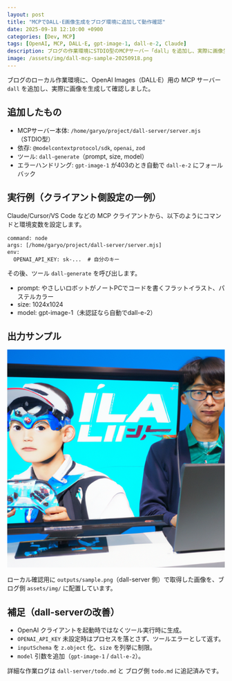 ```yaml
---
layout: post
title: "MCPでDALL·E画像生成をブログ環境に追加して動作確認"
date: 2025-09-18 12:10:00 +0900
categories: [Dev, MCP]
tags: [OpenAI, MCP, DALL·E, gpt-image-1, dall-e-2, Claude]
description: ブログの作業環境にSTDIO型のMCPサーバー「dall」を追加し、実際に画像生成を行ってサンプルを保存。gpt-image-1未認証時はdall-e-2へ自動フォールバック。
image: /assets/img/dall-mcp-sample-20250918.png
---
```


ブログのローカル作業環境に、OpenAI Images（DALL·E）用の MCP サーバー `dall` を追加し、実際に画像を生成して確認しました。

## 追加したもの
- MCPサーバー本体: `/home/garyo/project/dall-server/server.mjs`（STDIO型）
- 依存: `@modelcontextprotocol/sdk`, `openai`, `zod`
- ツール: `dall-generate`（prompt, size, model）
- エラーハンドリング: `gpt-image-1` が403のとき自動で `dall-e-2` にフォールバック

## 実行例（クライアント側設定の一例）
Claude/Cursor/VS Code などの MCP クライアントから、以下のようにコマンドと環境変数を設定します。

```
command: node
args: [/home/garyo/project/dall-server/server.mjs]
env:
  OPENAI_API_KEY: sk-...  # 自分のキー
```

その後、ツール `dall-generate` を呼び出します。

- prompt: やさしいロボットがノートPCでコードを書くフラットイラスト、パステルカラー
- size: 1024x1024
- model: gpt-image-1（未認証なら自動でdall-e-2）

## 出力サンプル

![dall mcp sample](/assets/img/dall-mcp-sample-20250918.png)

ローカル確認用に `outputs/sample.png`（dall-server 側）で取得した画像を、ブログ側 `assets/img/` に配置しています。

## 補足（dall-serverの改善）
- OpenAI クライアントを起動時ではなくツール実行時に生成。
- `OPENAI_API_KEY` 未設定時はプロセスを落とさず、ツールエラーとして返す。
- `inputSchema` を `z.object` 化、`size` を列挙に制限。
- `model` 引数を追加（`gpt-image-1` / `dall-e-2`）。

詳細な作業ログは `dall-server/todo.md` と ブログ側 `todo.md` に追記済みです。
